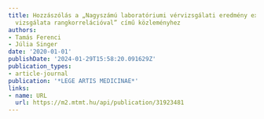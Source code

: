 ```yaml
---
title: Hozzászólás a „Nagyszámú laboratóriumi vérvizsgálati eredmény exploratív jellegű
  vizsgálata rang­korrelá­ció­val” című közleményhez
authors:
- Tamás Ferenci
- Júlia Singer
date: '2020-01-01'
publishDate: '2024-01-29T15:58:20.091629Z'
publication_types:
- article-journal
publication: '*LEGE ARTIS MEDICINAE*'
links:
- name: URL
  url: https://m2.mtmt.hu/api/publication/31923481
---
```

